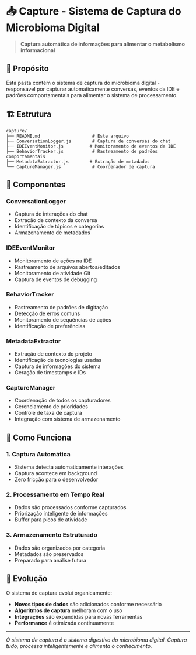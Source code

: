 # 📥 Capture - Sistema de Captura do Microbioma Digital

> **Captura automática de informações para alimentar o metabolismo informacional**

## 🎯 Propósito

Esta pasta contém o sistema de captura do microbioma digital - responsável por capturar automaticamente conversas, eventos da IDE e padrões comportamentais para alimentar o sistema de processamento.

## 🏗️ Estrutura

```
capture/
├── README.md                    # Este arquivo
├── ConversationLogger.js        # Captura de conversas do chat
├── IDEEventMonitor.js          # Monitoramento de eventos da IDE
├── BehaviorTracker.js           # Rastreamento de padrões comportamentais
├── MetadataExtractor.js        # Extração de metadados
└── CaptureManager.js            # Coordenador de captura
```

## 🔧 Componentes

### ConversationLogger
- Captura de interações do chat
- Extração de contexto da conversa
- Identificação de tópicos e categorias
- Armazenamento de metadados

### IDEEventMonitor
- Monitoramento de ações na IDE
- Rastreamento de arquivos abertos/editados
- Monitoramento de atividade Git
- Captura de eventos de debugging

### BehaviorTracker
- Rastreamento de padrões de digitação
- Detecção de erros comuns
- Monitoramento de sequências de ações
- Identificação de preferências

### MetadataExtractor
- Extração de contexto do projeto
- Identificação de tecnologias usadas
- Captura de informações do sistema
- Geração de timestamps e IDs

### CaptureManager
- Coordenação de todos os capturadores
- Gerenciamento de prioridades
- Controle de taxa de captura
- Integração com sistema de armazenamento

## 🚀 Como Funciona

### 1. **Captura Automática**
- Sistema detecta automaticamente interações
- Captura acontece em background
- Zero fricção para o desenvolvedor

### 2. **Processamento em Tempo Real**
- Dados são processados conforme capturados
- Priorização inteligente de informações
- Buffer para picos de atividade

### 3. **Armazenamento Estruturado**
- Dados são organizados por categoria
- Metadados são preservados
- Preparado para análise futura

## 🌱 Evolução

O sistema de captura evolui organicamente:
- **Novos tipos de dados** são adicionados conforme necessário
- **Algoritmos de captura** melhoram com o uso
- **Integrações** são expandidas para novas ferramentas
- **Performance** é otimizada continuamente

---

*O sistema de captura é o sistema digestivo do microbioma digital. Captura tudo, processa inteligentemente e alimenta o conhecimento.*
